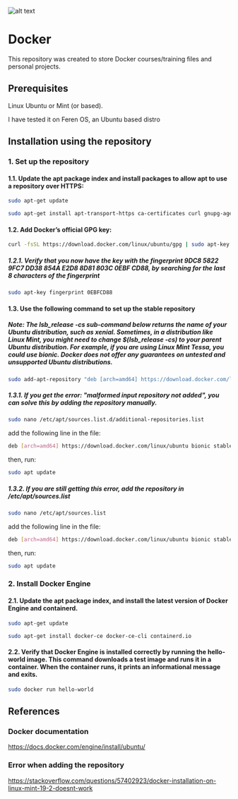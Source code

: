 ![alt text](https://geekflare.com/wp-content/uploads/2020/03/docker-security-1200x385.jpg) 

# Docker

This repository was created to store Docker courses/training files and personal projects.

## Prerequisites

Linux Ubuntu or Mint (or based).

I have tested it on Feren OS, an Ubuntu based distro

## Installation using the repository

### 1. Set up the repository

#### 1.1. Update the apt package index and install packages to allow apt to use a repository over HTTPS:

```bash
sudo apt-get update
```

```bash
sudo apt-get install apt-transport-https ca-certificates curl gnupg-agent software-properties-common
```

#### 1.2. Add Docker’s official GPG key:

```bash
curl -fsSL https://download.docker.com/linux/ubuntu/gpg | sudo apt-key add -
```

##### 1.2.1. Verify that you now have the key with the fingerprint 9DC8 5822 9FC7 DD38 854A  E2D8 8D81 803C 0EBF CD88, by searching for the last 8 characters of the fingerprint

```bash
sudo apt-key fingerprint 0EBFCD88
```

#### 1.3. Use the following command to set up the stable repository
##### Note: The lsb_release -cs sub-command below returns the name of your Ubuntu distribution, such as xenial. Sometimes, in a distribution like Linux Mint, you might need to change $(lsb_release -cs) to your parent Ubuntu distribution. For example, if you are using Linux Mint Tessa, you could use bionic. Docker does not offer any guarantees on untested and unsupported Ubuntu distributions.

```bash
sudo add-apt-repository "deb [arch=amd64] https://download.docker.com/linux/ubuntu $(lsb_release -cs) stable"
```

##### 1.3.1. If you get the error: "malformed input repository not added", you can solve this by adding the repository manually.

```bash
sudo nano /etc/apt/sources.list.d/additional-repositories.list
```

add the following line in the file:

```bash
deb [arch=amd64] https://download.docker.com/linux/ubuntu bionic stable
```

then, run:

```bash
sudo apt update
```

##### 1.3.2. If you are still getting this error, add the repository in /etc/apt/sources.list

```bash
sudo nano /etc/apt/sources.list
```

add the following line in the file:

```bash
deb [arch=amd64] https://download.docker.com/linux/ubuntu bionic stable
```

then, run:

``` bash
sudo apt update
```

### 2. Install Docker Engine

#### 2.1. Update the apt package index, and install the latest version of Docker Engine and containerd.

```bash
sudo apt-get update
```

```bash
sudo apt-get install docker-ce docker-ce-cli containerd.io
```

#### 2.2. Verify that Docker Engine is installed correctly by running the hello-world image. This command downloads a test image and runs it in a container. When the container runs, it prints an informational message and exits.

```bash
sudo docker run hello-world
```

## References

### Docker documentation

https://docs.docker.com/engine/install/ubuntu/

### Error when adding the repository

https://stackoverflow.com/questions/57402923/docker-installation-on-linux-mint-19-2-doesnt-work
